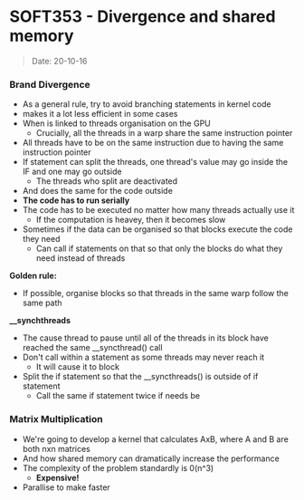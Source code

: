 # SOFT353 - Divergence and shared memory
> Date: 20-10-16

### Brand Divergence

- As a general rule, try to avoid branching statements in kernel code
- makes it a lot less efficient in some cases
- When is linked to threads organisation on the GPU
    - Crucially, all the threads in a warp share the same instruction pointer
- All threads have to be on the same instruction due to having the same instruction pointer
- If statement can split the threads, one thread's value may go inside the IF and one may go outside
    - The threads who split are deactivated
- And does the same for the code outside
- **The code has to run serially**
- The code has to be executed no matter how many threads actually use it
    - If the computation is heavey, then it becomes slow
- Sometimes if the data can be organised so that blocks execute the code they need
    - Can call if statements on that so that only the blocks do what they need instead of threads

**Golden rule:**

- If possible, organise blocks so that threads in the same warp follow the same path

**\_\_synchthreads**

- The cause thread to pause until all of the threads in its block have reached the same \_\_syncthread() call
- Don't call within a statement as some threads may never reach it
    - It will cause it to block
- Split the if statement so that the \_\_syncthreads() is outside of if statement
    - Call the same if statement twice if needs be

### Matrix Multiplication

- We're going to develop a kernel that calculates AxB, where A and B are both nxn matrices
- And how shared memory can dramatically increase the performance
- The complexity of the problem standardly is 0(n^3)
    - **Expensive!**
- Parallise to make faster


